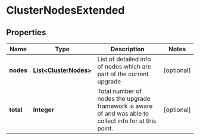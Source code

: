 
# ClusterNodesExtended

## Properties
Name | Type | Description | Notes
------------ | ------------- | ------------- | -------------
**nodes** | [**List&lt;ClusterNodes&gt;**](ClusterNodes.md) | List of detailed info of nodes which are part of the current upgrade |  [optional]
**total** | **Integer** | Total number of nodes the upgrade framework is aware of and was able to collect info for at this point. |  [optional]



